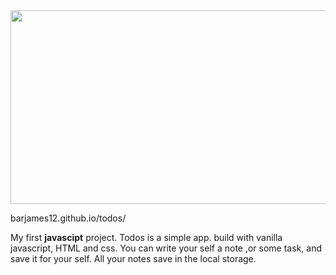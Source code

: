 <!-- ![Capture (2)](https://user-images.githubusercontent.com/84085280/141696524-e8c38cb2-96d9-43c2-a95d-37adb861196b.png) -->
<!-- ![todos-gif](https://user-images.githubusercontent.com/84085280/174052188-6e7ee848-0787-43f0-821e-09e7263a798c.gif) -->

<div align="center">
  <img width="600" height="310" src="https://user-images.githubusercontent.com/84085280/174052188-6e7ee848-0787-43f0-821e-09e7263a798c.gif">
</div>

barjames12.github.io/todos/

My first <b>javascipt</b> project.
Todos is a simple app. 
build with vanilla javascript, HTML and css.
You can write your self a note ,or some task, and save it for your self.
All your notes save in the local storage. 

